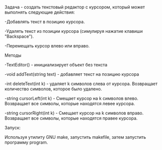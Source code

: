 Задача - cоздать текстовый редактор с курсором, который может выполнять следующие действия:

-Добавлять текст в позицию курсора.

-Удалять текст из позиции курсора (симулируя нажатие клавиши "Backspace").

-Перемещать курсор влево или вправо.

Методы

-TextEditor() - инициализирует объект без текста

-void addText(string text) - добавляет текст на позицию курсора

-int deleteText(int k) - удаляет k символов слева от курсора. Возвращает количество символов, которое было удалено.

-string cursorLeft(int k) - Смещает курсор на k символов влево. Возвращает все символы, которые находятся левее курсора.

-string cursorRight(int k) - Смещает курсор на k символов вправо. Возвращает все символы, которые находятся правее курсора.

Запуск:

Используя утилиту GNU make, запустить makefile, затем запустить программу program.
